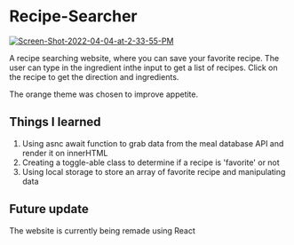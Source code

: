 # Recipe-Searcher

<a href="https://ibb.co/g97Fxq7"><img src="https://i.ibb.co/3dsYn6s/Screen-Shot-2022-04-04-at-2-33-55-PM.png" alt="Screen-Shot-2022-04-04-at-2-33-55-PM" border="0"></a>

A recipe searching website, where you can save your favorite recipe.
The user can type in the ingredient inthe input to get a list of recipes.
Click on the recipe to get the direction and ingredients.

The orange theme was chosen to improve appetite.

## Things I learned
1. Using asnc await function to grab data from the meal database API and render it on innerHTML
2. Creating a toggle-able class to determine if a recipe is 'favorite' or not
3. Using local storage to store an array of favorite recipe and manipulating data

## Future update 
The website is currently being remade using React
